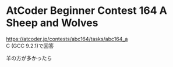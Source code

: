 # AtCoder Beginner Contest 164 A Sheep and Wolves  
https://atcoder.jp/contests/abc164/tasks/abc164_a  
C (GCC 9.2.1)で回答  

羊の方が多かったら
